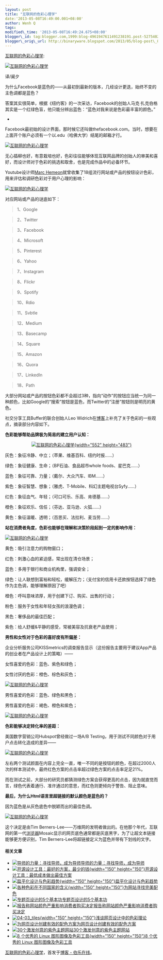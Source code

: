 ```yaml
--- 
layout: post 
title: "互联网的色彩心理学" 
date:'2013-05-08T16:49:00.001+08:00' 
author: Wenh Q
tags:
modified\_time: '2013-05-08T16:49:24.675+08:00' 
blogger\_id: tag:blogger.com,1999:blog-4961947611491238191.post-5275402585776452244
blogger\_orig\_url: http://binaryware.blogspot.com/2013/05/blog-post\_8.html
---
```

[互联网的色彩心理学](http://blog.jobbole.com/39343/?utm_source=rss&utm_medium=rss&utm_campaign=%25e4%25ba%2592%25e8%2581%2594%25e7%25bd%2591%25e7%259a%2584%25e8%2589%25b2%25e5%25bd%25a9%25e5%25bf%2583%25e7%2590%2586%25e5%25ad%25a6):

[![互联网的色彩心理学](http://blog.jobbole.com/wp-content/uploads/2013/05/internet-color-psy-01.jpg "互联网的色彩心理学")](http://blog.jobbole.com/wp-content/uploads/2013/05/internet-color-psy-01.jpg "互联网的色彩心理学")

译/阑夕

为什么Facebook是蓝色的——从最初到最新的版本，几经设计更迭，始终不变的主色调都是蓝色？

答案其实很简单，根据《纽约客》的一次采访，Facebook的创始人马克·扎克伯格其实是一个红绿色盲，他只能分辨出蓝色：“蓝色对我来说是色彩最丰富的颜色。”


*
Facebook最初始的设计界面，那时候它还叫做thefacebook.com。当时，想要在上面开个账户必须有一个以.edu（哈佛大学）结尾的邮箱才行。

[![互联网的色彩心理学](http://blog.jobbole.com/wp-content/uploads/2013/05/internet-color-psy-02.jpg "互联网的色彩心理学")](http://blog.jobbole.com/wp-content/uploads/2013/05/internet-color-psy-02.jpg "互联网的色彩心理学")

无心插柳也好，有意栽培也好，色彩往往能够体现互联网品牌的创始人的审美和喜好，而设计师对于色彩的挑选和取舍，也是完成作品中的必备环节。

Youtube设计师[Marc
Hemeon](https://medium.com/design-ux/77eb4f9a439d)就曾收集了18组流行网站或产品的按钮设计色彩，用来评估和调研色彩对于用户心理的影响：

[![互联网的色彩心理学](http://blog.jobbole.com/wp-content/uploads/2013/05/internet-color-psy-03.png "互联网的色彩心理学")](http://blog.jobbole.com/wp-content/uploads/2013/05/internet-color-psy-03.png "互联网的色彩心理学")



对应网站或产品的谜底如下：


> 1、Google

> 

> 2、Twitter

> 

> 3、Facebook

> 

> 4、Microsoft

> 

> 5、Pinterest

> 

> 6、Yahoo

> 

> 7、Instagram

> 

> 8、Flickr

> 

> 9、Spotify

> 

> 10、Rdio

> 

> 11、Svbtle

> 

> 12、Medium

> 

> 13、Basecamp

> 

> 14、Square

> 

> 15、Amazon

> 

> 16、Quora

> 

> 17、LinkedIn

> 

> 18、Path

大部分网站或产品的按钮色彩都不会超过3种，指向“动作”的按钮应当统一为同一种颜色，比如Google的“搜索”按钮是蓝色，而Twitter的“注册”按钮则是明亮的黄色。

社交分享工具Buffer的联合创始人Leo
Widrich在[博客](http://blog.bufferapp.com/the-science-of-colors-in-marketing-why-is-facebook-blue)上补充了关于色彩的一些观点，摘录部分内容如下。

**色彩能够帮助品牌极为简易的建立用户认知：**


<div style="text-align: center;">

[![互联网的色彩心理学](http://blog.jobbole.com/wp-content/uploads/2013/05/internet-color-psy-04.jpg "互联网的色彩心理学"){width="552"
height="483"}](http://blog.jobbole.com/wp-content/uploads/2013/05/internet-color-psy-04.jpg "互联网的色彩心理学")

</div>

灰色：象征冷静、中立；（苹果、维基百科、纽约时报……）

绿色：象征健康、生命；（BP石油、食品超市whole foods、星巴克……）

蓝色：象征可靠、力量；（戴尔、大众汽车、IBM……）

紫色：象征智慧、想象；（雅虎、T-Mobile、科幻主题电视台Syfy……）

红色：象征血气、年轻；（可口可乐、乐高、肯德基……）

橙色：象征欢乐、信任；（芬达、亚马逊、火狐……）

黄色：象征温暖、透明；（百思买、法拉利、麦当劳……）

**站在消费者角度，色彩也能够在理解和决策阶段起到一定的影响作用：**

[![互联网的色彩心理学](http://blog.jobbole.com/wp-content/uploads/2013/05/internet-color-psy-05.png "互联网的色彩心理学")](http://blog.jobbole.com/wp-content/uploads/2013/05/internet-color-psy-05.png "互联网的色彩心理学")

黄色：吸引注意力的购物窗口；

红色：刺激心血的紧迫感，常出现在清仓场景；

蓝色：多用于银行和商业机构里，强调安全；

绿色：让人联想到富裕和轻松，缓解压力；（支付宝的信用卡还款按钮选择了绿色作为主色调，能够理解原因了吧）

橙色：呼叫意味浓厚，用于创建下订、购买、出售的行动；

粉色：服务于女性和年轻女孩的浪漫色调；

黑色：奢侈品的最佳匹配；

紫色：给人舒缓&平静的感受，常被美容及抗衰老产品使用；

**男性和女性对于色彩的喜好度有所偏差：**

企业分析服务公司KISSmetrics的调查报告显示（这份报告主要用于建议App产品的创业者在产品设计上的策略）——

女性喜爱的色彩：蓝色、紫色和绿色；

女性讨厌的色彩：橙色、棕色和灰色；

[![互联网的色彩心理学](http://blog.jobbole.com/wp-content/uploads/2013/05/internet-color-psy-06.png "互联网的色彩心理学")](http://blog.jobbole.com/wp-content/uploads/2013/05/internet-color-psy-06.png "互联网的色彩心理学")

男性喜爱的色彩：蓝色、绿色和黑色；

男性喜爱的色彩：褐色、橙色和紫色；

[![互联网的色彩心理学](http://blog.jobbole.com/wp-content/uploads/2013/05/internet-color-psy-07.png "互联网的色彩心理学")](http://blog.jobbole.com/wp-content/uploads/2013/05/internet-color-psy-07.png "互联网的色彩心理学")

**色彩能够决定转化率的差距：**

美国数字营销公司Hubspot曾经做过一场A/B
Testing，用于测试不同颜色对于用户点击转化造成的差异——

[![互联网的色彩心理学](http://blog.jobbole.com/wp-content/uploads/2013/05/internet-color-psy-08.png "互联网的色彩心理学")](http://blog.jobbole.com/wp-content/uploads/2013/05/internet-color-psy-08.png "互联网的色彩心理学")

左右两个测试颜面在内容上完全一直，唯一不同的是按钮的颜色，在超过2000人次的样本测试中，最终红色方案的点击率超过绿色方案的点击率足足21%。

而在测试之前，大部分的研究员都猜测绿色方案会获得更高的点击，因为就直觉而言，绿色代表着通行、准许通过的意思，而红色则更倾向于警告、阻止意味。

**最后，为什么Html语言里超链接的默认颜色是蓝色的？**

因为蓝色是从灰色底色中脱颖而出的最佳色调。

[![互联网的色彩心理学](http://blog.jobbole.com/wp-content/uploads/2013/05/internet-color-psy-09.png "互联网的色彩心理学")](http://blog.jobbole.com/wp-content/uploads/2013/05/internet-color-psy-09.png "互联网的色彩心理学")

这个决定是由Tim
Berners-Lee——万维网的发明者做出的。在他那个年代，互联网的第一代[浏览器](http://blog.jobbole.com/12749/ "浏览器")Mosaic显示的网页底色通常都是灰底黑字，为了让超文本链接能够更方便识别，Tim
Berners-Lee将超链接定义为蓝色并带有下划线的文字。


#### 相关文章

-   [![导师的力量：寻找导师，成为导师](http://blog.jobbole.com/wp-content/uploads/2013/02/mentor4-150x150.gif)](http://blog.jobbole.com/8125/)[导师的力量：寻找导师，成为导师](http://blog.jobbole.com/8125/)
-   [![开源设计工具：最好的方案，最少的钱](http://blog.jobbole.com/wp-content/uploads/2012/04/Open-Source-design-tools-Best-Solution-with-Minimal-Cost01-150x150.jpg){width="150"
    height="150"}](http://blog.jobbole.com/16596/)[开源设计工具：最低成本做出最佳方案](http://blog.jobbole.com/16596/)
-   [![扁平化设计与色彩趋势](http://blog.jobbole.com/wp-content/uploads/2013/05/171-150x150.jpg){width="150"
    height="150"}](http://blog.jobbole.com/39275/)[扁平化设计与色彩趋势](http://blog.jobbole.com/39275/)
-   [![各种色彩在不同国家的含义](http://blog.jobbole.com/wp-content/uploads/2011/11/20110716100713_56131-150x150.jpg){width="150"
    height="150"}](http://blog.jobbole.com/7851/)[为网站寻找完美配色](http://blog.jobbole.com/7851/)
-   [![专题页设计的5个基本功](http://blog.jobbole.com/wp-content/uploads/2013/02/theme-page-02.png)](http://blog.jobbole.com/33459/)[专题页设计的5个基本功](http://blog.jobbole.com/33459/)
-   [![报告称网站颜色严重影响消费者购买决定](http://blog.jobbole.com/wp-content/plugins/wordpress-23-related-posts-plugin/static/thumbs/10.jpg)](http://blog.jobbole.com/1099/)[报告称网站颜色严重影响消费者购买决定](http://blog.jobbole.com/1099/)
-   [![04-03\_tiles](http://blog.jobbole.com/wp-content/uploads/2011/11/04-03_tiles-150x150.jpg){width="150"
    height="150"}](http://blog.jobbole.com/8597/)[浅谈网页设计中的色彩理论](http://blog.jobbole.com/8597/)
-   [![为网页设计创建有效的配色方案](http://blog.jobbole.com/wp-content/plugins/wordpress-23-related-posts-plugin/static/thumbs/0.jpg)](http://blog.jobbole.com/1239/)[为网页设计创建有效的配色方案](http://blog.jobbole.com/1239/)
-   [![30个激发创意的紫色主题网站](http://www.jobbole.net/wp-content/uploads/2013/02/bajola-150x150.jpg)](http://blog.jobbole.com/611/)[30个激发创意的紫色主题网站](http://blog.jobbole.com/611/)
-   [![8 个优秀的 Linux
    图形图像及色彩工具](http://blog.jobbole.com/wp-content/uploads/2012/06/8-Essential-Free-Graphics-Tools1-150x150.jpg){width="150"
    height="150"}](http://blog.jobbole.com/22044/)[8 个优秀的 Linux
    图形图像及色彩工具](http://blog.jobbole.com/22044/)

[互联网的色彩心理学](http://blog.jobbole.com/39343/)，首发于[博客 -
伯乐在线](http://blog.jobbole.com/)。
